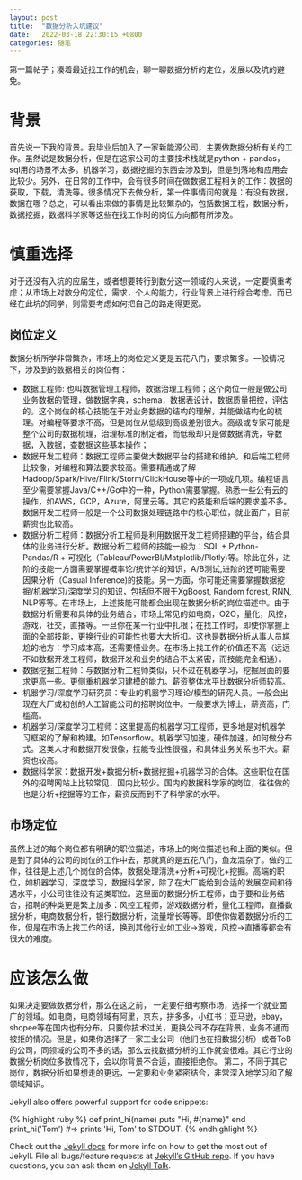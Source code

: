 ```yaml
---
layout: post
title:  "数据分析入坑建议"
date:   2022-03-18 22:30:15 +0800
categories: 随笔 
---
```


第一篇帖子；凑着最近找工作的机会，聊一聊数据分析的定位，发展以及坑的避免。

# 背景
首先说一下我的背景。我毕业后加入了一家新能源公司，主要做数据分析有关的工作。虽然说是数据分析，但是在这家公司的主要技术栈就是python + pandas，sql用的场景不太多。机器学习，数据挖掘的东西会涉及到，但是到落地和应用会比较少。另外，在日常的工作中，会有很多时间在做数据工程相关的工作：数据的获取，下载，清洗等。很多情况下去做分析，第一件事情问的就是：有没有数据，数据在哪？总之，可以看出来做的事情是比较繁杂的，包括数据工程，数据分析，数据挖掘，数据科学家等这些在找工作时的岗位方向都有所涉及。

# 慎重选择
对于还没有入坑的应届生，或者想要转行到数分这一领域的人来说，一定要慎重考虑；从市场上对数分的定位，需求，个人的能力，行业背景上进行综合考虑。而已经在此坑的同学，则需要考虑如何把自己的路走得更宽。

## 岗位定义
数据分析所学非常繁杂，市场上的岗位定义更是五花八门，要求繁多。一般情况下，涉及到的数据相关的岗位有：
* 数据工程师: 也叫数据管理工程师，数据治理工程师；这个岗位一般是做公司业务数据的管理，做数据字典，schema，数据表设计，数据质量把控，评估的。这个岗位的核心技能在于对业务数据的结构的理解，并能做结构化的梳理。对编程等要求不高，但是岗位从低级到高级差别很大。高级或专家可能是整个公司的数据梳理，治理标准的制定者，而低级却只是做数据清洗，导数据，入数据，查数据这些基本操作；
* 数据开发工程师：数据工程师主要做大数据平台的搭建和维护。和后端工程师比较像，对编程和算法要求较高。需要精通或了解Hadoop/Spark/Hive/Flink/Storm/ClickHouse等中的一项或几项。编程语言至少需要掌握Java/C++/Go中的一种，Python需要掌握。熟悉一些公有云的操作，如AWS，GCP，Azure，阿里云等。其它的技能和后端的要求差不多。数据开发工程师一般是一个公司数据处理链路中的核心职位，就业面广，目前薪资也比较高。
* 数据分析工程师：数据分析工程师是利用数据开发工程师搭建的平台，结合具体的业务进行分析。数据分析工程师的技能一般为：SQL + Python-Pandas/R + 可视化（Tableau/PowerBI/Matplotlib/Plotly)等。除此在外，进阶的技能一方面需要掌握概率论/统计学的知识，A/B测试,进阶的还可能需要因果分析（Casual Inference)的技能。另一方面，你可能还需要掌握数据挖掘/机器学习/深度学习的知识，包括但不限于XgBoost, Random forest, RNN, NLP等等。在市场上，上述技能可能都会出现在数据分析的岗位描述中。由于数据分析需要和具体的业务结合，市场上常见的如电商，O2O，量化，风控，游戏，社交，直播等。一旦你在某一行业中扎根；在找工作时，即使你掌握上面的全部技能，更换行业的可能性也要大大折扣。这也是数据分析从事人员尴尬的地方：学习成本高，还需要懂业务。在市场上找工作的价值还不高（远远不如数据开发工程师，数据开发和业务的结合不太紧密，而技能完全相通）。
* 数据挖掘工程师：与数据分析工程师类似，只不过在机器学习，挖掘层面的要求更高一些。更侧重机器学习建模的能力。薪资整体水平比数据分析师较高。
* 机器学习/深度学习研究员：专业的机器学习理论/模型的研究人员。一般会出现在大厂或初创的人工智能公司的招聘岗位中。一般要求为博士，薪资高，门槛高。
* 机器学习/深度学习工程师：这里提高的机器学习工程师，更多地是对机器学习框架的了解和构建。如Tensorflow。机器学习加速，硬件加速，如何做分布式。这类人才和数据开发很像，技能专业性很强，和具体业务关系也不大。薪资也较高。
* 数据科学家：数据开发+数据分析+数据挖掘+机器学习的合体。这些职位在国外的招聘网站上比较常见，国内比较少。国内的数据科学家的岗位，往往做的也是分析+挖掘等的工作，薪资反而到不了科学家的水平。

## 市场定位
虽然上述的每个岗位都有明确的职位描述，市场上的岗位描述也和上面的类似。但是到了具体的公司的岗位的工作中去，那就真的是五花八门，鱼龙混杂了。做的工作，往往是上述几个岗位的合体，数据处理清洗+分析+可视化+挖掘。高端的职位，如机器学习，深度学习，数据科学家，除了在大厂能给到合适的发展空间和待遇水平，小公司往往没有这类职位。这里面的数据分析工程师，由于要和业务结合，招聘的种类更是繁上加多：风控工程师，游戏数据分析，量化工程师，直播数据分析，电商数据分析，银行数据分析，流量增长等等。即使你做着数据分析的工作，但是在市场上找工作的话，换到其他行业如工业->游戏，风控->直播等都会有很大的难度。

# 应该怎么做
如果决定要做数据分析，那么在这之前，
一定要仔细考察市场，选择一个就业面广的领域。如电商，电商领域有阿里，京东，拼多多，小红书；亚马逊，ebay，shopee等在国内也有分布。只要你技术过关，更换公司不存在背景，业务不通而被拒的情况。但是，如果你选择了一家工业公司（他们也在招数据分析）或者ToB的公司，同领域的公司不多的话，那么去找数据分析的工作就会很难。其它行业的数据分析岗位多数情况下，会以你背景不合适，直接拒绝你。
第二，不同于其它岗位，数据分析如果想走的更远，一定要和业务紧密结合，非常深入地学习和了解领域知识。





Jekyll also offers powerful support for code snippets:

{% highlight ruby %}
def print_hi(name)
  puts "Hi, #{name}"
end
print_hi('Tom')
#=> prints 'Hi, Tom' to STDOUT.
{% endhighlight %}

Check out the [Jekyll docs][jekyll-docs] for more info on how to get the most out of Jekyll. File all bugs/feature requests at [Jekyll’s GitHub repo][jekyll-gh]. If you have questions, you can ask them on [Jekyll Talk][jekyll-talk].

[jekyll-docs]: https://jekyllrb.com/docs/home
[jekyll-gh]:   https://github.com/jekyll/jekyll
[jekyll-talk]: https://talk.jekyllrb.com/
